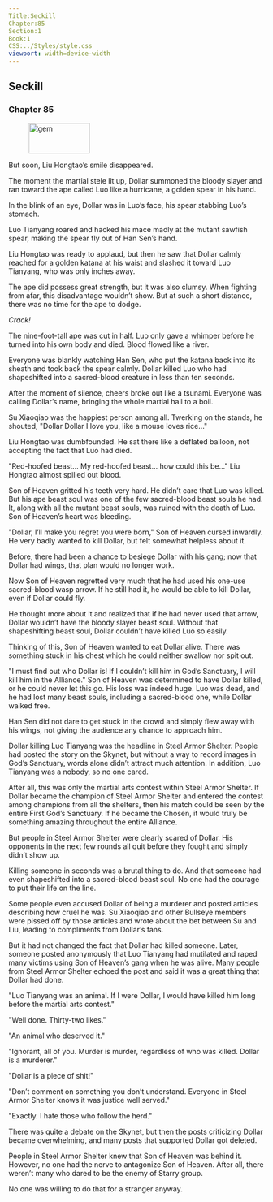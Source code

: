 ```yaml
---
Title:Seckill 
Chapter:85 
Section:1 
Book:1 
CSS:../Styles/style.css 
viewport: width=device-width
---
```

  
## Seckill
### Chapter 85
  
<figure>
	<img src="../Images/gem.gif" alt="gem" id="gem" width="120" height="60" />
</figure>
  

  
But soon, Liu Hongtao’s smile disappeared.

The moment the martial stele lit up, Dollar summoned the bloody slayer and ran toward the ape called Luo like a hurricane, a golden spear in his hand.

In the blink of an eye, Dollar was in Luo’s face, his spear stabbing Luo’s stomach.

Luo Tianyang roared and hacked his mace madly at the mutant sawfish spear, making the spear fly out of Han Sen’s hand.

Liu Hongtao was ready to applaud, but then he saw that Dollar calmly reached for a golden katana at his waist and slashed it toward Luo Tianyang, who was only inches away.

The ape did possess great strength, but it was also clumsy. When fighting from afar, this disadvantage wouldn’t show. But at such a short distance, there was no time for the ape to dodge.

*Crack!*

The nine-foot-tall ape was cut in half. Luo only gave a whimper before he turned into his own body and died. Blood flowed like a river.

Everyone was blankly watching Han Sen, who put the katana back into its sheath and took back the spear calmly. Dollar killed Luo who had shapeshifted into a sacred-blood creature in less than ten seconds.

After the moment of silence, cheers broke out like a tsunami. Everyone was calling Dollar’s name, bringing the whole martial hall to a boil.

Su Xiaoqiao was the happiest person among all. Twerking on the stands, he shouted, "Dollar Dollar I love you, like a mouse loves rice..."

Liu Hongtao was dumbfounded. He sat there like a deflated balloon, not accepting the fact that Luo had died.

"Red-hoofed beast... My red-hoofed beast... how could this be..." Liu Hongtao almost spilled out blood.

Son of Heaven gritted his teeth very hard. He didn’t care that Luo was killed. But his ape beast soul was one of the few sacred-blood beast souls he had. It, along with all the mutant beast souls, was ruined with the death of Luo. Son of Heaven’s heart was bleeding.

"Dollar, I’ll make you regret you were born," Son of Heaven cursed inwardly. He very badly wanted to kill Dollar, but felt somewhat helpless about it.

Before, there had been a chance to besiege Dollar with his gang; now that Dollar had wings, that plan would no longer work.

Now Son of Heaven regretted very much that he had used his one-use sacred-blood wasp arrow. If he still had it, he would be able to kill Dollar, even if Dollar could fly.

He thought more about it and realized that if he had never used that arrow, Dollar wouldn’t have the bloody slayer beast soul. Without that shapeshifting beast soul, Dollar couldn’t have killed Luo so easily.

Thinking of this, Son of Heaven wanted to eat Dollar alive. There was something stuck in his chest which he could neither swallow nor spit out.

"I must find out who Dollar is! If I couldn’t kill him in God’s Sanctuary, I will kill him in the Alliance." Son of Heaven was determined to have Dollar killed, or he could never let this go. His loss was indeed huge. Luo was dead, and he had lost many beast souls, including a sacred-blood one, while Dollar walked free.

Han Sen did not dare to get stuck in the crowd and simply flew away with his wings, not giving the audience any chance to approach him.

Dollar killing Luo Tianyang was the headline in Steel Armor Shelter. People had posted the story on the Skynet, but without a way to record images in God’s Sanctuary, words alone didn’t attract much attention. In addition, Luo Tianyang was a nobody, so no one cared.

After all, this was only the martial arts contest within Steel Armor Shelter. If Dollar became the champion of Steel Armor Shelter and entered the contest among champions from all the shelters, then his match could be seen by the entire First God’s Sanctuary. If he became the Chosen, it would truly be something amazing throughout the entire Alliance.

But people in Steel Armor Shelter were clearly scared of Dollar. His opponents in the next few rounds all quit before they fought and simply didn’t show up.

Killing someone in seconds was a brutal thing to do. And that someone had even shapeshifted into a sacred-blood beast soul. No one had the courage to put their life on the line.

Some people even accused Dollar of being a murderer and posted articles describing how cruel he was. Su Xiaoqiao and other Bullseye members were pissed off by those articles and wrote about the bet between Su and Liu, leading to compliments from Dollar’s fans.

But it had not changed the fact that Dollar had killed someone. Later, someone posted anonymously that Luo Tianyang had mutilated and raped many victims using Son of Heaven’s gang when he was alive. Many people from Steel Armor Shelter echoed the post and said it was a great thing that Dollar had done.

"Luo Tianyang was an animal. If I were Dollar, I would have killed him long before the martial arts contest."

"Well done. Thirty-two likes."

"An animal who deserved it."

"Ignorant, all of you. Murder is murder, regardless of who was killed. Dollar is a murderer."

"Dollar is a piece of shit!"

"Don’t comment on something you don’t understand. Everyone in Steel Armor Shelter knows it was justice well served."

"Exactly. I hate those who follow the herd."

There was quite a debate on the Skynet, but then the posts criticizing Dollar became overwhelming, and many posts that supported Dollar got deleted.

People in Steel Armor Shelter knew that Son of Heaven was behind it. However, no one had the nerve to antagonize Son of Heaven. After all, there weren’t many who dared to be the enemy of Starry group.

No one was willing to do that for a stranger anyway.